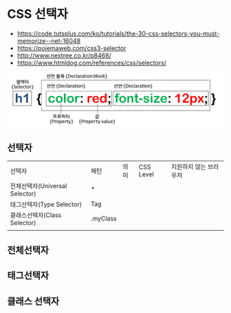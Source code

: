 # CSS 선택자

- <https://code.tutsplus.com/ko/tutorials/the-30-css-selectors-you-must-memorize--net-16048>
- <https://poiemaweb.com/css3-selector>
- <http://www.nextree.co.kr/p8468/>
- <https://www.htmldog.com/references/css/selectors/>

![CSS 선택자](./images/css-syntax.png)

## 선택자

<table>
<tr><td>선택자</td><td>패턴</td><td>의미</td><td>CSS Level</td><td>지원하지 않는 브라우저</td></tr>
<tr><td>전체선택자(Universal Selector)</td><td>*</td><td></td><td></td><td></td></tr>
<tr><td>태그선택자(Type Selector)</td><td>Tag</td><td></td><td></td><td></td></tr>
<tr><td>클래스선택자(Class Selector)</td><td>.myClass</td><td></td><td></td><td></td></tr>
<tr><td></td><td></td><td></td><td></td><td></td></tr>
</table>

## 전체선택자

## 태그선택자

## 클래스 선택자
